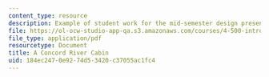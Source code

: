 ```yaml
---
content_type: resource
description: Example of student work for the mid-semester design presentation.
file: https://ol-ocw-studio-app-qa.s3.amazonaws.com/courses/4-500-introduction-to-design-computing-fall-2008/184ec2470e9274d53420c37055ac1fc4_assn4b_3.pdf
file_type: application/pdf
resourcetype: Document
title: A Concord River Cabin
uid: 184ec247-0e92-74d5-3420-c37055ac1fc4
---
```

